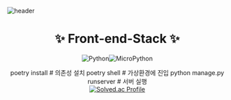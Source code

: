 ![header](https://capsule-render.vercel.app/api?type=waving&color=0:a82da8,100:da8f00&height=230&section=header&text=JinSeongKang&fontAlign=70&fontAlignY=40&fontSize=60&fontColor=ffffff&desc=Github%20Profile&descAlign=85&descAlignY=62)


<div align=center><h1> ✨ Front-end-Stack ✨ </h1></div>

<div align="center">
    <img alt="Python" src ="https://img.shields.io/badge/Python-3776AB.svg?&style=for-the-badge&logo=Python&logoColor=white"/><img alt="MicroPython"     src="https://img.shields.io/badge/MicroPython-2B2728.svg?&style=for-the-badge&logo=MicroPython&logoColor=white"/>

    
poetry install             # 의존성 설치
poetry shell               # 가상환경에 진입
python manage.py runserver # 서버 실행  
[![Solved.ac Profile](http://mazassumnida.wtf/api/generate_badge?boj=KangJinSeong)](https://solved.ac/KangJinSeong)<br/>


